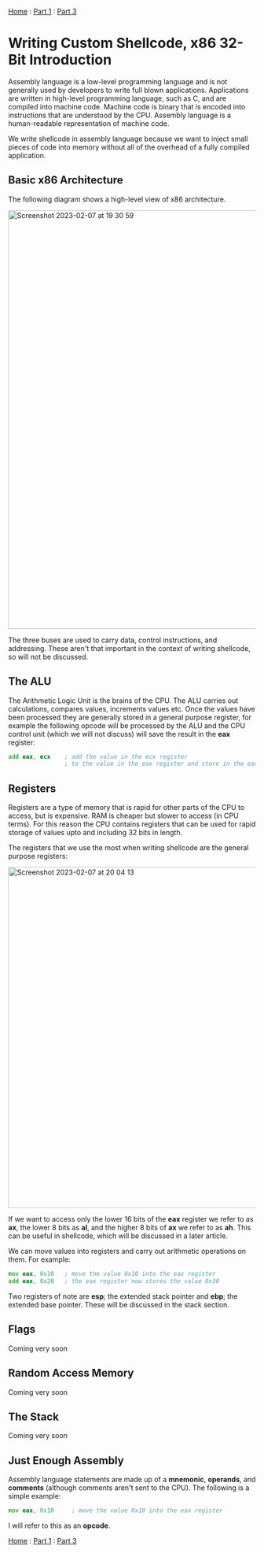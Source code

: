 [Home](https://plackyhacker.github.io) : [Part 1](https://plackyhacker.github.io/shellcodez/intro) : [Part 3](https://plackyhacker.github.io/shellcodez/finding-kernel32)

# Writing Custom Shellcode, x86 32-Bit Introduction

Assembly language is a low-level programming language and is not generally used by developers to write full blown applications. Applications are written in high-level programming language, such as C, and are compiled into machine code. Machine code is binary that is encoded into instructions that are understood by the CPU. Assembly language is a human-readable representation of machine code.

We write shellcode in assembly language because we want to inject small pieces of code into memory without all of the overhead of a fully compiled application.

## Basic x86 Architecture

The following diagram shows a high-level view of x86 architecture.

<img width="851" alt="Screenshot 2023-02-07 at 19 30 59" src="https://user-images.githubusercontent.com/42491100/217346384-a46f91c6-f238-40b3-aaa9-32e3a1de5a9d.png">

The three buses are used to carry data, control instructions, and addressing. These aren't that important in the context of writing shellcode, so will not be discussed.

## The ALU

The Arithmetic Logic Unit is the brains of the CPU. The ALU carries out calculations, compares values, increments values etc. Once the values have been processed they are generally stored in a general purpose register, for example the following opcode will be processed by the ALU and the CPU control unit (which we will not discuss) will save the result in the **eax** register:

```asm
add eax, ecx    ; add the value in the ecx register 
                ; to the value in the eax register and store in the eax register
```

## Registers

Registers are a type of memory that is rapid for other parts of the CPU to access, but is expensive. RAM is cheaper but slower to access (in CPU terms). For this reason the CPU contains registers that can be used for rapid storage of values upto and including 32 bits in length.

The registers that we use the most when writing shellcode are the general purpose registers:

<img width="693" alt="Screenshot 2023-02-07 at 20 04 13" src="https://user-images.githubusercontent.com/42491100/217353012-2aaf1778-e4d7-4062-965f-3dbcf464e503.png">

If we want to access only the lower 16 bits of the **eax** register we refer to as **ax**, the lower 8 bits as **al**, and the higher 8 bits of **ax** we refer to as **ah**. This can be useful in shellcode, which will be discussed in a later article.

We can move values into registers and carry out arithmetic operations on them. For example:

```asm
mov eax, 0x10   ; move the value 0x10 into the eax register
add eax, 0x20   ; the eax register now stores the value 0x30
```

Two registers of note are **esp**; the extended stack pointer and **ebp**; the extended base pointer. These will be discussed in the stack section.

## Flags

Coming very soon

## Random Access Memory

Coming very soon

## The Stack

Coming very soon

## Just Enough Assembly

Assembly language statements are made up of a **mnemonic**, **operands**, and **comments** (although comments aren't sent to the CPU). The following is a simple example:

```asm
mov eax, 0x10     ; move the value 0x10 into the eax register
```

I will refer to this as an **opcode**.

[Home](https://plackyhacker.github.io) : [Part 1](https://plackyhacker.github.io/shellcodez/intro) : [Part 3](https://plackyhacker.github.io/shellcodez/finding-kernel32)
